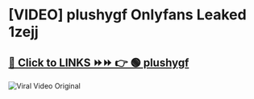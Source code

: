 
 # [VIDEO] plushygf Onlyfans Leaked 1zejj

## <h2><a href="https://clipsfans.com/plushygf&ref=git">🔗 Click to LINKS ⏩⏩ 👉 🟢 plushygf </a></h2>

<a href="https://clipsfans.com/plushygf&ref=git" rel="nofollow" data-target="animated-image.originalLink"><img src="https://i.ibb.co.com/xMMVF88/686577567.gif" alt="Viral Video Original" style="max-width: 100%; display: inline-block;" data-target="animated-image.originalImage"></a>

